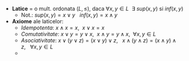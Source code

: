 - **Latice** = o mult. ordonata $(L, \le)$, daca $\forall x,y \in L \ \ \exists \ sup(x,y)$ si $inf(x,y)$
	- Not.: $sup(x,y) = x \lor y \ \ \ inf(x,y) = x \land y$
- **Axiome** ale laticelor:
	- *Idempotenta*: $x \land x = x, \ \ x \lor x = x$
	- *Comutativitate*: $x \lor y = y \lor x, \ \ x \land y = y \land x, \ \ \forall x,y \in L$
	- *Asociativitate*: $x \lor (y \lor z) = (x \lor y) \lor z, \ \ \ x \land (y \land z) = (x \land y) \land z, \ \ \ \forall x,y \in L$
	- 